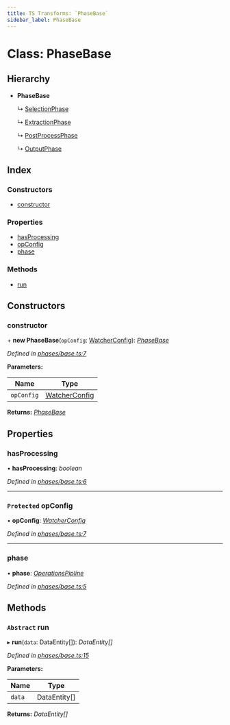 ```yaml
---
title: TS Transforms: `PhaseBase`
sidebar_label: PhaseBase
---
```


# Class: PhaseBase

## Hierarchy

* **PhaseBase**

  ↳ [SelectionPhase](selectionphase.md)

  ↳ [ExtractionPhase](extractionphase.md)

  ↳ [PostProcessPhase](postprocessphase.md)

  ↳ [OutputPhase](outputphase.md)

## Index

### Constructors

* [constructor](phasebase.md#constructor)

### Properties

* [hasProcessing](phasebase.md#hasprocessing)
* [opConfig](phasebase.md#protected-opconfig)
* [phase](phasebase.md#phase)

### Methods

* [run](phasebase.md#abstract-run)

## Constructors

###  constructor

\+ **new PhaseBase**(`opConfig`: [WatcherConfig](../interfaces/watcherconfig.md)): *[PhaseBase](phasebase.md)*

*Defined in [phases/base.ts:7](https://github.com/terascope/teraslice/blob/78714a985/packages/ts-transforms/src/phases/base.ts#L7)*

**Parameters:**

Name | Type |
------ | ------ |
`opConfig` | [WatcherConfig](../interfaces/watcherconfig.md) |

**Returns:** *[PhaseBase](phasebase.md)*

## Properties

###  hasProcessing

• **hasProcessing**: *boolean*

*Defined in [phases/base.ts:6](https://github.com/terascope/teraslice/blob/78714a985/packages/ts-transforms/src/phases/base.ts#L6)*

___

### `Protected` opConfig

• **opConfig**: *[WatcherConfig](../interfaces/watcherconfig.md)*

*Defined in [phases/base.ts:7](https://github.com/terascope/teraslice/blob/78714a985/packages/ts-transforms/src/phases/base.ts#L7)*

___

###  phase

• **phase**: *[OperationsPipline](../interfaces/operationspipline.md)*

*Defined in [phases/base.ts:5](https://github.com/terascope/teraslice/blob/78714a985/packages/ts-transforms/src/phases/base.ts#L5)*

## Methods

### `Abstract` run

▸ **run**(`data`: DataEntity[]): *DataEntity[]*

*Defined in [phases/base.ts:15](https://github.com/terascope/teraslice/blob/78714a985/packages/ts-transforms/src/phases/base.ts#L15)*

**Parameters:**

Name | Type |
------ | ------ |
`data` | DataEntity[] |

**Returns:** *DataEntity[]*
